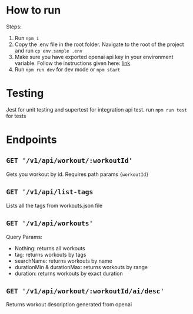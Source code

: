 # How to run
Steps:
1. Run `npm i`
2. Copy the .env file in the root folder. Navigate to the root of the project and run `cp env.sample .env`
3. Make sure you have exported openai api key in your environment variable. Follow the instructions given here: [link](https://platform.openai.com/docs/quickstart/create-and-export-an-api-key)
4. Run `npm run dev` for dev mode or `npm start`

# Testing
Jest for unit testing and supertest for integration api test.
run `npm run test` for tests

# Endpoints
## `GET '/v1/api/workout/:workoutId'`
Gets you workout by id. Requires path params `{workoutId}`

## `GET '/v1/api/list-tags`
Lists all the tags from workouts.json file

## `GET '/v1/api/workouts'`

Query Params:
* Nothing: returns all workouts
* tag: returns workouts by tags
* searchName: returns workouts by name
* durationMin & durationMax: returns workouts by range
* duration: returns workouts by exact duration

## `GET '/v1/api/workout/:workoutId/ai/desc'`
Returns workout description generated from openai
